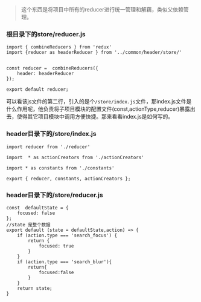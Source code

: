 
>这个东西是将项目中所有的reducer进行统一管理和解藕，类似父依赖管理。


###    根目录下的store/reducer.js
```
import { combineReducers } from 'redux'
import {reducer as headerReducer } from '../common/header/store/'


const reducer =  combineReducers({
    header: headerReducer
});

export default reducer;
```
可以看该js文件的第二行，引入的是个`/store/index.js`文件，那index.js文件是什么作用呢，他负责将子项目模块的配置文件(const,actionType,reducer)暴露出去，使得其它项目模块中调用方便快捷。那来看看index.js是如何写的。

###   header目录下的/store/index.js
```
import reducer from './reducer'

import  * as actionCreators from './actionCreators'

import * as constants from './constants'

export { reducer, constants, actionCreators };
```

###    header目录下的/store/reducer.js
```
const  defaultState = {
    focused: false
};
//state 是整个数据
export default (state = defaultState,action) => {
    if (action.type === 'search_focus') {
        return {
            focused: true
        }
    }
    if (action.type === 'search_blur'){
        return{
            focused:false
        }
    }
    return state;
}
```
